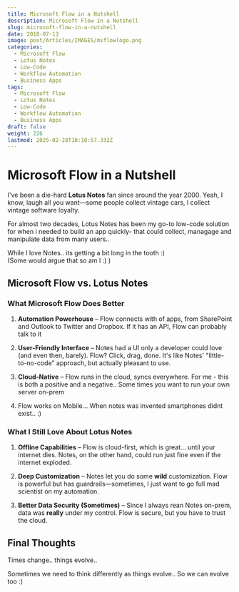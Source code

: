 ```yaml
---
title: Microsoft Flow in a Nutshell
description: Microsoft Flow in a Nutshell
slug: microsoft-flow-in-a-nutshell
date: 2018-07-13
image: post/Articles/IMAGES/msflowlogo.png
categories:
  - Microsoft Flow
  - Lotus Notes
  - Low-Code
  - Workflow Automation
  - Business Apps
tags:
  - Microsoft Flow
  - Lotus Notes
  - Low-Code
  - Workflow Automation
  - Business Apps
draft: false
weight: 226
lastmod: 2025-02-28T18:10:57.332Z
---
```

# Microsoft Flow in a Nutshell

I've been a die-hard **Lotus Notes** fan since around the year 2000. Yeah, I know, laugh all you want—some people collect vintage cars, I collect vintage software loyalty.

For almost two decades, Lotus Notes has been my go-to low-code solution for when i needed to build an app quickly- that could collect, managage and manipulate data from many users..

<!--
business workflows, data management, and just general "make-life-easier" automation. It wasn't perfect, but it got the job done, and it was **THE** thing back in the day.

But let's be real—Lotus Notes has been fading into the background faster than my New Year's resolutions. And then, out of nowhere, **Microsoft Flow** pops up, looking all modern and cloud-based, waving its fancy integrations in my face. So naturally, I had to check it out.
-->

While I love Notes.. its getting a bit long in the tooth :)\
(Some would argue that so am I :)  )

## Microsoft Flow vs. Lotus Notes

### What Microsoft Flow Does Better

1. **Automation Powerhouse** – Flow connects with  of apps, from SharePoint and Outlook to Twitter and Dropbox. If it has an API, Flow can probably talk to it

2. **User-Friendly Interface** – Notes had a UI only a developer could love (and even then, barely). Flow? Click, drag, done. It's like Notes' "little-to-no-code" approach, but actually pleasant to use.

3. **Cloud-Native** – Flow runs in the cloud, syncs everywhere. For me - this is both a positive and a negative.. Some times you want to run your own server on-prem

4. Flow works on Mobile... When notes was invented smartphones didnt exist.. :)

<!-- 
4. **AI and Bots** – Flow integrates with **Power Automate**, which brings in AI-driven workflows, chatbots, and some really slick automation tricks.

5. **Better Mobile Support** – Lotus Notes on mobile? That’s like trying to run a marathon in flip-flops. Flow, on the other hand, plays nice with mobile apps and cloud platforms.
-->

### What I Still Love About Lotus Notes

1. **Offline Capabilities** – Flow is cloud-first, which is great… until your internet dies. Notes, on the other hand, could run just fine even if the internet exploded.

2. **Deep Customization** – Notes let you do some **wild** customization. Flow is powerful but has guardrails—sometimes, I just want to go full mad scientist on my automation.

3. **Better Data Security (Sometimes)** – Since I always rean Notes on-prem, data was **really** under my  control. Flow is secure, but you have to trust the cloud.

## Final Thoughts

Times change.. things evolve..

Sometimes we need to think differently as things evolve.. So we can evolve too :)

<!--

I **love** Lotus Notes, but I can’t ignore the writing on the wall. Microsoft Flow (or Power Automate, as it’s now called) is the future.

I **love** Lotus Notes, but I can’t ignore the writing on the wall. Microsoft Flow (or Power Automate, as it’s now called) is the future. It’s **faster, more connected, easier to use, and honestly, kinda fun**. If you're still hanging onto Lotus Notes, I get it—but Flow is definitely worth checking out.

It pains me to say this, but I think Flow wins this round. RIP, Lotus Notes. You were weird, but you were mine.

| Key Ideas               | Summary                        |
|-------------------------|--------------------------------|
| Legacy vs Modern       | Comparing Lotus Notes and Flow |
| Automation Power       | Flow's automation capabilities |
| UI & Usability        | Flow's modern, user-friendly UI |
| Extensibility         | Flow integrates with many apps |
| What Notes Does Best  | Notes' offline functionality and deep customization |

==>
